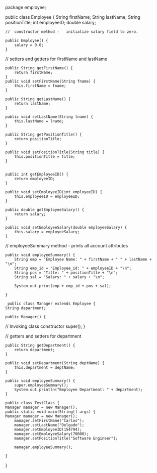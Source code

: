package employee;

public class Employee {
	String firstName;
	String lastName;
	String positionTitle;
	int employeeID;
	double salary;

	//	constructor method -   initialize salary field to zero.
	
	public Employee() {
		salary = 0.0;
	}
	
//	setters and getters for firstName and lastName
	
	public String getFirstName() {
		return firstName;
	}
	public void setFirstName(String fname) {
		this.firstName = fname;
	}
	
    public String getLastName() {
		return lastName;
	}
	
	public void setLastName(String lname) {
		this.lastName = lname;
	}
	
	public String getPositionTitle() {
		return positionTitle;
	}
 	
	public void setPositionTitle(String title) {
		this.positionTitle = title;
	}
	

	public int getEmployeeID() {
		return employeeID;
	}
	
	public void setEmployeeID(int employeeID) {
		this.employeeID = employeeID;
	}
	
    public double getEmployeeSalary() {
		return salary;
	}
	
	public void setEmployeeSalary(double employeeSalary) {
		this.salary = employeeSalary;
	}
	
//	employeeSummary method - prints all account attributes
	
	public void employeeSummary() {
		String emp = "Employee Name: " + firstName + " " + lastName + "\n"; 
		String emp_id = "Employee_id: " + employeeID + "\n"; 
		String pos = "Title: " + positionTitle + "\n"; 
		String sal = "Salary: " + salary + "\n";
		
		System.out.print(emp + emp_id + pos + sal);
		
	}
	
     public class Manager extends Employee {
	String department;
	
	public Manager() {
// Invoking class constructor
		super();
	}
	
//	getters and setters for department
	
	public String getDepartment() {
		return department;
	}
	
	public void setDepartment(String deptName) {
		this.department = deptName;
	}
	
	public void employeeSummary() {
		super.employeeSummary();
		System.out.println("Employee Department: " + department);
	}
	
    public class TestClass {
    Manager manager = new Manager();
	public static void main(String[] args) {
	Manager manager = new Manager();
		manager.setFirstName("Carlos");
		manager.setLastName("Delgado");
		manager.setEmployeeID(154794);
		manager.setEmployeeSalary(70000);
		manager.setPositionTitle("Software Engineer");
		
		manager.employeeSummary();
		
    }
} 
